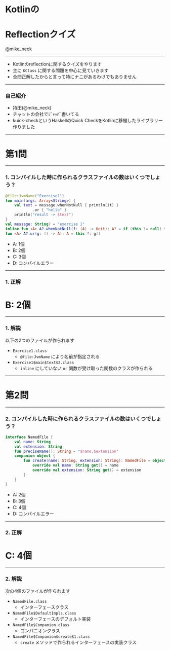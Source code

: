 Kotlinの
===

Reflectionクイズ
===

@mike_neck

---

* Kotlinのreflectionに関するクイズをやります
* 主に `KClass` に関する問題を中心に見ていきます
* 全問正解したからと言って特にナニがあるわけでもありません

---

### 自己紹介

* 持田(@mike_neck)
* チャットの会社でｼﾞｬｯﾊﾞ書いてる
* kuick-checkというHaskellのQuick CheckをKotlinに移植したライブラリー作りました

---

第1問
===

---

### 1. コンパイルした時に作られるクラスファイルの数はいくつでしょう？

```kotlin
@file:JvmName("Exercise1")
fun main(args: Array<String>) {
    val text = message.whenNotNull { println(it) }
            .or { "hello" }
    println("result -> $text")
}
val message: String? = "exercise 1"
inline fun <A> A?.whenNotNull(f: (A) -> Unit): A? = if (this != null) this.apply(f) else this
fun <A> A?.or(g: () -> A): A = this ?: g()
```

* A: 1個
* B: 2個
* C: 3個
* D: コンパイルエラー

---

### 1. 正解

B: 2個
===

---

### 1. 解説

以下の2つのファイルが作られます

* `Exercise1.class`
  * `@file:JvmName` により名前が指定される
* `Exercise1$main$text$2.class`
  * `inline` にしていない `or` 関数が受け取った関数のクラスが作られる

---

第2問
===

---

### 2. コンパイルした時に作られるクラスファイルの数はいくつでしょう？

```kotlin
interface NamedFile {
    val name: String
    val extension: String
    fun preciseName(): String = "$name.$extension"
    companion object {
        fun create(name: String, extension: String): NamedFile = object : NamedFile {
            override val name: String get() = name
            override val extension: String get() = extension
        }
    }
}
```

* A: 2個
* B: 3個
* C: 4個
* D: コンパイルエラー

---

### 2. 正解

C: 4個
===

---

### 2. 解説

次の4個のファイルが作られます

* `NamedFile.class`
  * インターフェースクラス
* `NamedFile$DefaultImpls.class`
  * インターフェースのデフォルト実装
* `NamedFile$Companion.class`
  * コンパニオンクラス
* `NamedFile$Companion$create$1.class`
  * `create` メソッドで作られるインターフェースの実装クラス


